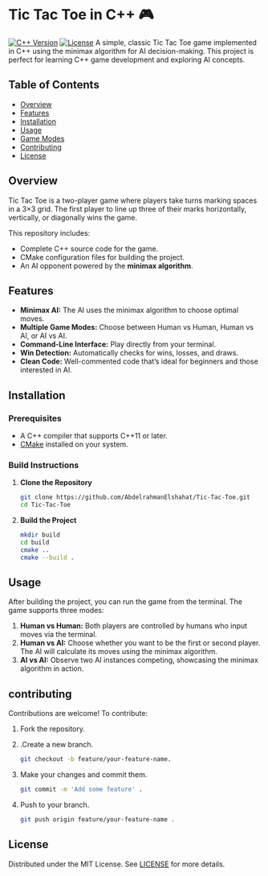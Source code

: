# Tic Tac Toe in C++ 🎮
[![C++ Version](https://img.shields.io/badge/C++-23%2B-blue.svg)](https://isocpp.org/)
[![License](https://img.shields.io/badge/License-MIT-yellow.svg)](https://opensource.org/licenses/MIT)
A simple, classic Tic Tac Toe game implemented in C++ using the minimax algorithm for AI decision-making. This project is perfect for learning C++ game development and exploring AI concepts.

## Table of Contents

- [Overview](#overview)
- [Features](#features)
- [Installation](#installation)
- [Usage](#usage)
- [Game Modes](#game-modes)
- [Contributing](#contributing)
- [License](#license)

## Overview

Tic Tac Toe is a two-player game where players take turns marking spaces in a 3×3 grid. The first player to line up three of their marks horizontally, vertically, or diagonally wins the game.

This repository includes:
- Complete C++ source code for the game.
- CMake configuration files for building the project.
- An AI opponent powered by the **minimax algorithm**.

## Features

- **Minimax AI:** The AI uses the minimax algorithm to choose optimal moves.
- **Multiple Game Modes:** Choose between Human vs Human, Human vs AI, or AI vs AI.
- **Command-Line Interface:** Play directly from your terminal.
- **Win Detection:** Automatically checks for wins, losses, and draws.
- **Clean Code:** Well-commented code that’s ideal for beginners and those interested in AI.

## Installation

### Prerequisites

- A C++ compiler that supports C++11 or later.
- [CMake](https://cmake.org/) installed on your system.

### Build Instructions

1. **Clone the Repository**

   ```bash
   git clone https://github.com/AbdelrahmanElshahat/Tic-Tac-Toe.git
   cd Tic-Tac-Toe
2. **Build the Project**

   ```bash
   mkdir build
   cd build
   cmake ..
   cmake --build .

## Usage
After building the project, you can run the game from the terminal. The game supports three modes:

1. **Human vs Human:** Both players are controlled by humans who input moves via the terminal.
2. **Human vs AI:** Choose whether you want to be the first or second player. The AI will calculate its moves using the minimax algorithm.
3. **AI vs AI:** Observe two AI instances competing, showcasing the minimax algorithm in action.

## contributing

Contributions are welcome! To contribute:
1. Fork the repository.

2. .Create a new branch.
    ```bash
    git checkout -b feature/your-feature-name.
3. Make your changes and commit them.
    ```bash
    git commit -m 'Add some feature' .
4. Push to your branch.
    ```bash
    git push origin feature/your-feature-name . 

## License
Distributed under the MIT License. See [LICENSE](License) for more details.

